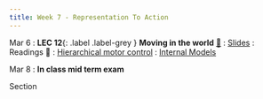 ```yaml
---
title: Week 7 - Representation To Action
---
```


Mar 6
: **LEC 12**{: .label .label-grey } **Moving in the world** [🎥](https://harvard.hosted.panopto.com/Panopto/Pages/Viewer.aspx?id=07c77184-deb7-41b8-928a-afa1010617ef)
    : [Slides](https://canvas.harvard.edu/files/17058130/download?download_frd=1)
: Readings 📖
: [Hierarchical motor control](https://canvas.harvard.edu/files/17050059/download?download_frd=1)
: [Internal Models](https://canvas.harvard.edu/files/17050063/download?download_frd=1)

Mar 8
: **In class mid term exam**

Section
